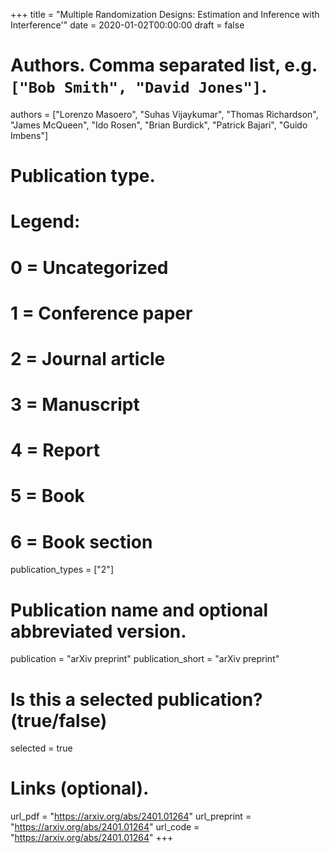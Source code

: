 +++
title = "Multiple Randomization Designs: Estimation and Inference with Interference'"
date = 2020-01-02T00:00:00
draft = false

# Authors. Comma separated list, e.g. `["Bob Smith", "David Jones"]`.
authors = ["Lorenzo Masoero", "Suhas Vijaykumar", "Thomas Richardson", "James McQueen", "Ido Rosen", "Brian Burdick", "Patrick Bajari", "Guido Imbens"]

# Publication type.
# Legend:
# 0 = Uncategorized
# 1 = Conference paper
# 2 = Journal article
# 3 = Manuscript
# 4 = Report
# 5 = Book
# 6 = Book section
publication_types = ["2"]

# Publication name and optional abbreviated version.
publication = "arXiv preprint"
publication_short = "arXiv preprint"
# Is this a selected publication? (true/false)
selected = true
# Links (optional).
url_pdf = "https://arxiv.org/abs/2401.01264"
url_preprint = "https://arxiv.org/abs/2401.01264"
url_code = "https://arxiv.org/abs/2401.01264"
+++